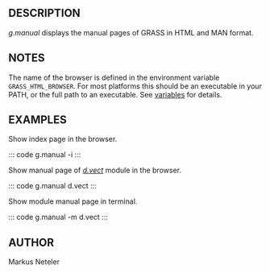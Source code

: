 ## DESCRIPTION

*g.manual* displays the manual pages of GRASS in HTML and MAN format.

## NOTES

The name of the browser is defined in the environment variable
`GRASS_HTML_BROWSER`. For most platforms this should be an executable in
your PATH, or the full path to an executable. See
[variables](variables.html) for details.

## EXAMPLES

Show index page in the browser.

::: code
    g.manual -i
:::

Show manual page of *[d.vect](d.vect.html)* module in the browser.

::: code
    g.manual d.vect
:::

Show module manual page in terminal.

::: code
    g.manual -m d.vect
:::

## AUTHOR

Markus Neteler
